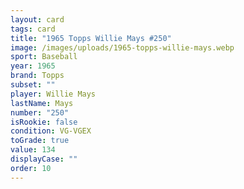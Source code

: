 ```yaml
---
layout: card
tags: card
title: "1965 Topps Willie Mays #250"
image: /images/uploads/1965-topps-willie-mays.webp
sport: Baseball
year: 1965
brand: Topps
subset: ""
player: Willie Mays
lastName: Mays
number: "250"
isRookie: false
condition: VG-VGEX
toGrade: true
value: 134
displayCase: ""
order: 10
---
```

